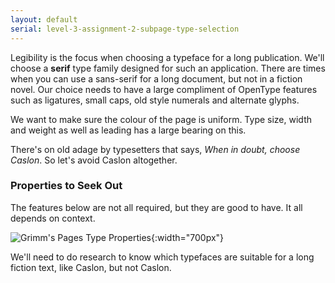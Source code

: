 ```yaml
---
layout: default
serial: level-3-assignment-2-subpage-type-selection
---
```

Legibility is the focus when choosing a typeface for a long publication. We'll choose a **serif** type family designed for such an application. There are times when you can use a sans-serif for a long document, but not in a fiction novel. Our choice needs to have a large compliment of OpenType features such as ligatures, small caps, old style numerals and alternate glyphs.

We want to make sure the colour of the page is uniform. Type size, width and weight as well as leading has a large bearing on this.

There's on old adage by typesetters that says, *When in doubt, choose Caslon*. So let's avoid Caslon altogether.

### Properties to Seek Out

The features below are not all required, but they are good to have. It all depends on context.

![Grimm's Pages Type Properties]({{site.url}}/svg/grimms-pages-type-properties.svg "Grimm's Pages Type Properties"){:width="700px"}

We'll need to do research to know which typefaces are suitable for a long fiction text, like Caslon, but not Caslon.